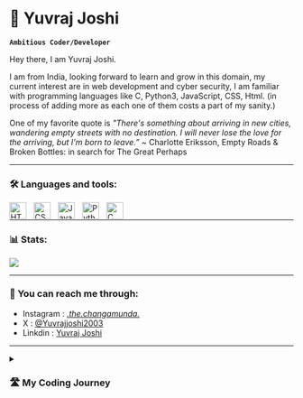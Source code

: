 # 👾 Yuvraj Joshi

**`Ambitious Coder/Developer`**


Hey there, I am Yuvraj Joshi.

I am from India, looking forward to learn and grow in this domain, my current interest are in web development and cyber security, I am familiar with programming languages like C, Python3, JavaScript, CSS, Html. (in process of adding more as each one of them costs a part of my sanity.)

One of my favorite quote is *"There's something about arriving in new cities, wandering empty streets with no destination. I will never lose the love for the arriving, but I'm born to leave.”* ~ Charlotte Eriksson, Empty Roads & Broken Bottles: in search for The Great Perhaps

---
### 🛠️ Languages and tools:
<img align="left" alt="HTML" width="30px" style="padding-right:10px;" src="https://cdn.jsdelivr.net/gh/devicons/devicon/icons/html5/html5-plain.svg" />
<img align="left" alt="CSS" width="30px" style="padding-right:10px;" src="https://cdn.jsdelivr.net/gh/devicons/devicon/icons/css3/css3-plain.svg" />
<img align="left" alt="JavaScript" width="30px" style="padding-right:10px;" src="https://cdn.jsdelivr.net/gh/devicons/devicon/icons/javascript/javascript-plain.svg" />
<img align="left" alt="Python" width="30px" style="padding-right:10px;" src="https://upload.wikimedia.org/wikipedia/commons/0/0a/Python.svg" />
<img align="left" alt="C" width="30px" style="padding-right:10px;" src="https://upload.wikimedia.org/wikipedia/commons/1/18/C_Programming_Language.svg" />
<br/>

---
### 📊 Stats:
<img src="https://github-readme-stats.vercel.app/api?username=thechangamunda&&show_icons=true&title_color=ffffff&icon_color=bb2acf&text_color=daf7dc&bg_color=151515">

----
### 📲 You can reach me through:
- Instagram : [_.the.changamunda._](https://www.instagram.com/_.thechangamunda._/)
- X : [@Yuvrajjoshi2003](https://twitter.com/Yuvrajjoshi2003)
- Linkdin : [Yuvraj Joshi](https://www.linkedin.com/in/yuvraj-joshi-2a1788222/)

---
<details>
 <summary><h3>🛣️ My Coding Journey</h3></summary>
   I felt the excitement and sudden urge to conquer the world for the first time after my code compiled for a computer science project in class 11th, after that I have spent my time learning languages and having fun while coding(crying because of it as well). I aim to make a carrier out of it to get that bread for my family and hopefully develop something that can help people and leave a mark on earth or maybe mars, who knows what the future holds.
